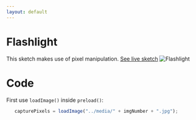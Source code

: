 ```yaml
---
layout: default
---
```

# Flashlight
This sketch makes use of pixel manipulation. [See live sketch](sketch.md)
![Flashlight](/images/flashlight_p5js.png)


# Code
First use `loadImage()` inside `preload()`:
```javascript
   capturePixels = loadImage("../media/" + imgNumber + ".jpg");
```

